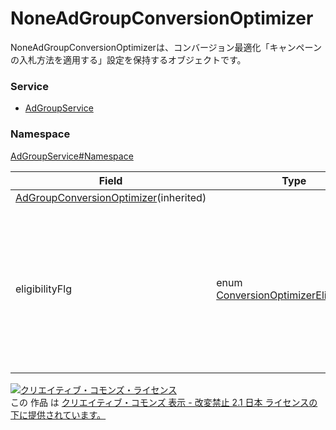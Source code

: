 # NoneAdGroupConversionOptimizer
NoneAdGroupConversionOptimizerは、コンバージョン最適化「キャンペーンの入札方法を適用する」設定を保持するオブジェクトです。
### Service
+ [AdGroupService](../../services/AdGroupService.md)

### Namespace
[AdGroupService#Namespace](../../services/AdGroupService.md#namespace)

| Field | Type |response | add | set | remove | Description |
|---|---|---|---|---|---|---|
| <a href="AdGroupConversionOptimizer.md">AdGroupConversionOptimizer</a>(inherited)||||||
| eligibilityFlg| enum <a href="ConversionOptimizerEligibilityFlg.md">ConversionOptimizerEligibilityFlg</a> | yes| Ignore| Ignore| Ignore|コンバージョン最適化利用可否です。<br>※DISABLEの場合は自動入札（コンバージョン最適化）は使えません。|

<a rel="license" href="http://creativecommons.org/licenses/by-nd/2.1/jp/"><img alt="クリエイティブ・コモンズ・ライセンス" style="border-width:0" src="https://i.creativecommons.org/l/by-nd/2.1/jp/88x31.png" /></a><br />この 作品 は <a rel="license" href="http://creativecommons.org/licenses/by-nd/2.1/jp/">クリエイティブ・コモンズ 表示 - 改変禁止 2.1 日本 ライセンスの下に提供されています。</a>
